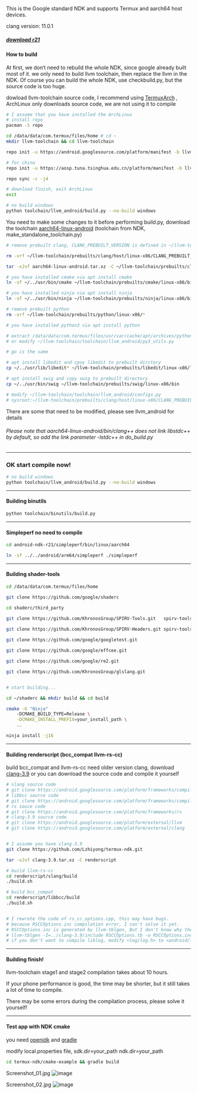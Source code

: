 This is the Google standard NDK and supports Termux and aarch64 host devices.

clang version: 11.0.1
##### [download r21](https://github.com/Lzhiyong/termux-ndk/releases)


####  How to build
At first, we don‘t need to rebuild the whole NDK, since google already built most of it.
we only need to build llvm toolchain, then replace the llvm in the NDK.
Of course you can build the whole NDK, use checkbuild.py, but the source code is too huge.

dowload llvm-toolchain source code, 
I recommend using [TermuxArch](https://github.com/SDRausty/TermuxArch)
, ArchLinux only downloads source code, we are not using it to compile
```bash
# I assume that you have installed the ArchLinux
# install repo
pacman -S repo 

cd /data/data/com.termux/files/home # cd ~
mkdir llvm-toolchain && cd llvm-toolchain

repo init -u https://android.googlesource.com/platform/manifest -b llvm-toolchain

# for china
repo init -u https://aosp.tuna.tsinghua.edu.cn/platform/manifest -b llvm-toolchain

repo sync -c -j4

# download finish, exit ArchLinux
exit

# no build windows
python toolchain/llvm_android/build.py --no-build windows
```
You need to make some changes to it before performing build.py, 
download the toolchain [aarch64-linux-android](https://github.com/Lzhiyong/termux-ndk/releases)
 (toolchain from NDK, make_standalone_toolchain.py)
```bash
# remove prebuilt clang, CLANG_PREBUILT_VERSION is defined in ~/llvm-toolchain/toolchain/llvm_android/constants.py

rm -vrf ~/llvm-toolchain/prebuilts/clang/host/linux-x86/CLANG_PREBUILT_VERSION/*

tar -xJvf aarch64-linux-android.tar.xz -C ~/llvm-toolchain/prebuilts/clang/host/linux-x86/CLANG_PREBUILT_VERSION

# you have installed cmake via apt install cmake
ln -sf ~/../usr/bin/cmake ~/llvm-toolchain/prebuilts/cmake/linux-x86/bin/cmake

# you have installed ninja via apt install ninja
ln -sf ~/../usr/bin/ninja ~/llvm-toolchain/prebuilts/ninja/linux-x86/bin/ninja

# remove prebuilt python
rm -vrf ~/llvm-toolchain/prebuilts/python/linux-x86/*

# you have installed python3 via apt install python

# extract /data/data/com.termux/files/usr/var/cache/apt/archives/python_3.8.2_aarch64.deb to ~/llvm-toolchain/prebuilts/python/linux-x86
# or modify ~/llvm-toolchain/toolchain/llvm_android/py3_utils.py 

# go is the same

# apt install libedit and cpoy libedit to prebuilt dirctory
cp ~/../usr/lib/libedit* ~/llvm-toolchain/prebuilts/libedit/linux-x86/lib

# apt install swig and copy swig to prebuilt directory
cp ~/../usr/bin/swig ~/llvm-toolchain/prebuilts/swig/linux-x86/bin

# modify ~/llvm-toolchain/toolchain/llvm_android/configs.py 
# sysroot:~/llvm-toolchain/prebuilts/clang/host/linux-x86/CLANG_PREBUILT_VERSION/sysroot
```
There are some that need to be modified, please see llvm_android for details
###### Please note that aarch64-linux-android/bin/clang++ does not link libstdc++ by default, so add the link parameter -lstdc++ in do_build.py

 **** 
###  OK start compile now!
```bash
# no build windows
python toolchain/llvm_android/build.py --no-build windows
```

 **** 
#### Building binutils
```bash
python toolchain/binutils/build.py
```

 **** 
#### Simpleperf no need to compile
```bash
cd android-ndk-r21/simpleperf/bin/linux/aarch64

ln -sf ../../android/arm64/simpleperf ./simpleperf

```

 **** 
#### Building shader-tools
```bash
cd /data/data/com.termux/files/home

git clone https://github.com/google/shaderc

cd shaderc/third_party

git clone https://github.com/KhronosGroup/SPIRV-Tools.git   spirv-tools

git clone https://github.com/KhronosGroup/SPIRV-Headers.git spirv-tools/external/spirv-headers
    
git clone https://github.com/google/googletest.git

git clone https://github.com/google/effcee.git

git clone https://github.com/google/re2.git

git clone https://github.com/KhronosGroup/glslang.git


# start building...

cd ~/shaderc && mkdir build && cd build

cmake -G "Ninja" 
	-DCMAKE_BUILD_TYPE=Release \
	-DCMAKE_INSTALL_PREFIX=your_install_path \
	..

ninja install -j16
```

 **** 
#### Building renderscript (bcc_compat llvm-rs-cc)
build bcc_compat and llvm-rs-cc need older version clang, download [clang-3.9](https://github.com/Lzhiyong/termux-ndk/releases)
 or you can download the source code and compile it yourself

```bash
# slang source code
# git clone https://android.googlesource.com/platform/frameworks/compile/slang
# libbcc source code
# git clone https://android.googlesource.com/platform/frameworks/compile/libbcc
# rs souce code
# git clone https://android.googlesource.com/platform/frameworks/rs
# clang-3.9 source code
# git clone https://android.googlesource.com/platform/external/llvm
# git clone https://android.googlesource.com/platform/external/clang


# I assume you have clang-3.9
git clone https://github.com/Lzhiyong/termux-ndk.git

tar -xJvf clang-3.9.tar.xz -C renderscript

# build llvm-rs-cc
cd renderscript/slang/build
./build.sh

# build bcc_compat
cd renderscript/libbcc/build
./build.sh


# I rewrote the code of rs_cc_options.cpp, this may have bugs.
# because RSCCOptions.inc compilation error, I can't solve it yet.
# RSCCOptions.inc is generated by llvm-tblgen, But I don’t know why there is an error
# llvm-tblgen -I=../clang-3.9/include RSCCOptions.tb -o RSCCOptions.inc
# if you don't want to compile liblog, modify <log/log.h> to <android/log>
```
 **** 
#### Building finish!
llvm-toolchain stage1 and stage2 compilation takes about 10 hours.

If your phone performance is good, the time may be shorter, but it still takes a lot of time to compile.

There may be some errors during the compilation process, please solve it yourself!

 **** 
#### Test app with NDK cmake
you need [openjdk](https://github.com/Lzhiyong/termux-ndk/releases)
 and [gradle](https://gradle.org)

modify local.properties file, sdk.dir=your_path  ndk.dir=your_path

```bash
cd termux-ndk/cmake-example && gradle build
```

Screenshot_01.jpg
![image](https://github.com/Lzhiyong/termux-ndk/blob/master/screenshot/Screenshot_01.jpg)

Screenshot_02.jpg
![image](https://github.com/Lzhiyong/termux-ndk/blob/master/screenshot/Screenshot_02.jpg)


